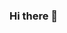 ### Hi there 👋

<!--
**pkocran/pkocran** is a ✨ _special_ ✨ repository because its `README.md` (this file) appears on your GitHub profile.

Here are some ideas to get you started:

- 🔭 I’m currently working on being a web-developer
- 🌱 I’m currently learning HTML, CSS and JAVASCRIPT
- 👯 I’m looking to collaborate on REACTJS Projects
-->
